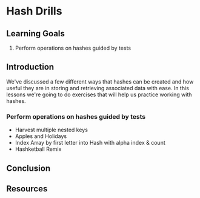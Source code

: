 # Hash Drills

## Learning Goals

1. Perform operations on hashes guided by tests

## Introduction

We've discussed a few different ways that hashes can be created and
how useful they are in storing and retrieving associated data with ease.
In this lessons we're going to do exercises that will help us practice
working with hashes.


### Perform operations on hashes guided by tests

* Harvest multiple nested keys
* Apples and Holidays
* Index Array by first letter into Hash with alpha index & count
* Hashketball Remix

## Conclusion

## Resources
